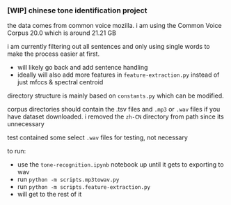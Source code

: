### [WIP] chinese tone identification project
the data comes from common voice mozilla. i am using the Common Voice Corpus 20.0 which is around 21.21 GB

i am currently filtering out all sentences and only using single words to make the process easier at first. 
- will likely go back and add sentence handling
- ideally will also add more features in `feature-extraction.py` instead of just mfccs & spectral centroid

directory structure is mainly based on `constants.py` which can be modified.

corpus directories should contain the .tsv files and `.mp3` or `.wav` files if you have dataset downloaded. i removed the `zh-CN` directory from path since its unnecessary

test contained some select `.wav` files for testing, not necessary

to run:
- use the `tone-recognition.ipynb` notebook up until it gets to exporting to wav
- run `python -m scripts.mp3towav.py`
- run `python -m scripts.feature-extraction.py`
- will get to the rest of it
